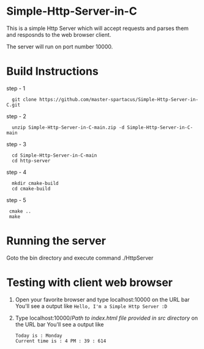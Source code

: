 # Simple-Http-Server-in-C
This is a simple Http Server which will accept requests and parses them and resposnds to the web browser client.

The server will run on port number 10000.

# Build Instructions
step - 1
```
  git clone https://github.com/master-spartacus/Simple-Http-Server-in-C.git
```
step - 2
```
  unzip Simple-Http-Server-in-C-main.zip -d Simple-Http-Server-in-C-main
 ```
step - 3
```
  cd Simple-Http-Server-in-C-main
  cd http-server
 ```
step - 4
```
  mkdir cmake-build
  cd cmake-build
```
step - 5
 ```
  cmake ..
  make
```
# Running the server
  Goto the bin directory and execute command ./HttpServer 
  
# Testing with client web browser
  1. Open your favorite browser and type localhost:10000 on the URL bar You'll see a output like
    ```
    Hello, I'm a Simple Http Server :D
    ```
  
  2. Type localhost:10000/*Path to index.html file provided in src directory* on the URL bar You'll see a output like 
  
     ```
     Today is : Monday
     Current time is : 4 PM : 39 : 614
     ```
